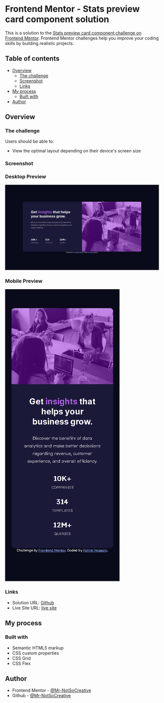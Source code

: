 # Frontend Mentor - Stats preview card component solution

This is a solution to the [Stats preview card component challenge on Frontend Mentor](https://www.frontendmentor.io/challenges/stats-preview-card-component-8JqbgoU62). Frontend Mentor challenges help you improve your coding skills by building realistic projects.

## Table of contents

- [Overview](#overview)
  - [The challenge](#the-challenge)
  - [Screenshot](#screenshot)
  - [Links](#links)
- [My process](#my-process)
  - [Built with](#built-with)
- [Author](#author)

## Overview

### The challenge

Users should be able to:

- View the optimal layout depending on their device's screen size

### Screenshot

### Desktop Preview

![img.png](./images/Screenshot-desktop.png)

### Mobile Preview

![img.png](./images/Screenshot-mobile.png)

### Links

- Solution URL: [Github](https://github.com/Mr-NotSoCreative/stats-preview-card-component-main)
- Live Site URL: [live site](https://your-live-site-url.com)

## My process

### Built with

- Semantic HTML5 markup
- CSS custom properties
- CSS Grid
- CSS Flex

## Author

- Frontend Mentor - [@Mr-NotSoCreative](https://www.frontendmentor.io/profile/Mr-NotSoCreative)
- Github - [@Mr-NotSoCreative](https://github.com/Mr-NotSoCreative)
